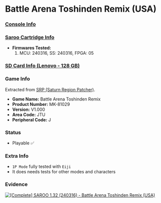 # Battle Arena Toshinden Remix (USA)

### [Console Info](../../../../Info/Consoles/VA13/README.md)

### [Saroo Cartridge Info](../../../../Info/Cartridges/RetroGameParadiseStore/1.32F/README.md)

- <b>Firmwares Tested:</b>
  1. MCU: 240316, SS: 240316, FPGA: 05

### [SD Card Info (Lenovo - 128 GB)](../../../../Info/SdCards/Lenovo/128GB/README.md)

### Game Info

Extracted from [SRP (Saturn Region Patcher)](https://segaxtreme.net/resources/saturn-region-patcher.81/download).

- <b>Game Name:</b> Battle Arena Toshinden Remix
- <b>Product Number:</b> MK-81029
- <b>Version:</b> V1.000
- <b>Area Code:</b> JTU
- <b>Peripheral Code:</b> J

### Status

- Playable :white_check_mark:

### Extra Info

- `1P Mode` fully tested with `Eiji`
- It does needs tests for other modes and characters

### Evidence

[![[Complete] SAROO 1.32 (240316) - Battle Arena Toshinden Remix (USA)](https://img.youtube.com/vi/y2Um85Wgkqk/0.jpg)](https://www.youtube.com/watch?v=y2Um85Wgkqk)
